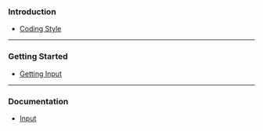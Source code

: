 
### Introduction

* [Coding Style](Coding-Style)
---
### Getting Started

* [Getting Input](Getting-Input)
---
### Documentation

* [Input](Input.md)

